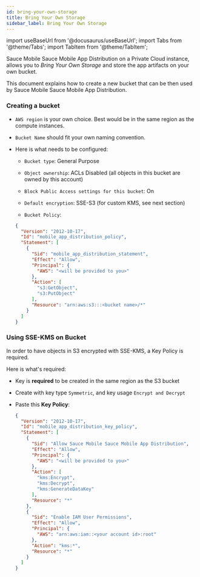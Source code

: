 ```yaml
---
id: bring-your-own-storage
title: Bring Your Own Storage
sidebar_label: Bring Your Own Storage
---
```


import useBaseUrl from '@docusaurus/useBaseUrl';
import Tabs from '@theme/Tabs';
import TabItem from '@theme/TabItem';

Sauce Mobile Sauce Mobile App Distribution on a Private Cloud instance, allows you to *Bring Your Own Storage* and store the app artifacts on your own bucket.

This document explains how to create a new bucket that can be then used by Sauce Mobile Sauce Mobile App Distribution.

### Creating a bucket



- `AWS region` is your own choice. Best would be in the same region as the compute instances.


- `Bucket Name` should fit your own naming convention.


- Here is what needs to be configured:

  - `Bucket type`: General Purpose

  - `Object ownership`: ACLs Disabled (all objects in this bucket are owned by this account)

  - `Block Public Access settings for this bucket`: On

  - `Default encryption`: SSE-S3 (for custom KMS, see next section)

  - `Bucket Policy`:
  ```json
  {
    "Version": "2012-10-17",
    "Id": "mobile_app_distribution_policy",
    "Statement": [
      {
        "Sid": "mobile_app_distribution_statement",
        "Effect": "Allow",
        "Principal": {
          "AWS": "<will be provided to you>"
        },
        "Action": [
          "s3:GetObject",
          "s3:PutObject"
        ],
        "Resource": "arn:aws:s3:::<bucket name>/*"
      }
    ]
  }
  ```

### Using SSE-KMS on Bucket

In order to have objects in S3 encrypted with SSE-KMS, a Key Policy is required.

Here is what's required:

- Key is **required** to be created in the same region as the S3 bucket

- Create with key type `Symmetric`, and key usage `Encrypt and Decrypt`

- Paste this **Key Policy**:
  ```json
  {
    "Version": "2012-10-17",
    "Id": "mobile_app_distribution_key_policy",
    "Statement": [
      {
        "Sid": "Allow Sauce Mobile Sauce Mobile App Distribution",
        "Effect": "Allow",
        "Principal": {
          "AWS": "<will be provided to you>"
        },
        "Action": [
          "kms:Encrypt",
          "kms:Decrypt",
          "kms:GenerateDataKey"
        ],
        "Resource": "*"
      },
      {
        "Sid": "Enable IAM User Permissions",
        "Effect": "Allow",
        "Principal": {
          "AWS": "arn:aws:iam::<your account id>:root"
        },
        "Action": "kms:*",
        "Resource": "*"
      }
    ]
  }
  ```





